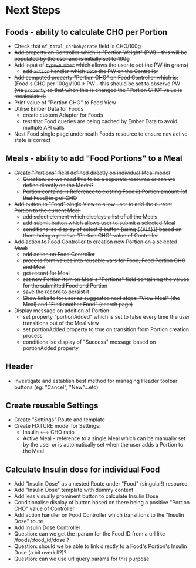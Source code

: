 # Next Steps

## Foods - ability to calculate CHO per Portion

* Check that `nf_total_carbohydrate` field is CHO/100g
* ~~Add property on Controller which is "Portion Weight" (PW) - this will be populated by the user and is initially set to 100g~~
* ~~Add input of `type=number` which allows the user to set the PW (in grams)~~
  * ~~add `action` handler which `set`s the PW on the Controller~~
* ~~Add computed property "Portion CHO" on Food Controller which is: (Food's CHO per 100g)/100 * PW - this should be set to observe PW (via `property` so that when this is changed the "Portion CHO" value is recalculated)~~
* ~~Print value of "Portion CHO" to Food View~~
* Utilise Ember Data for Foods
  * create custom Adapter for Foods 
  * test that Food queries are being cached by Ember Data to avoid multiple API calls
* Nest Food single page underneath Foods resource to ensure nav active state is correct

## Meals - ability to add "Food Portions" to a Meal

* ~~Create "Portions" field defined directly on individual Meal model~~
  * ~~Question: do we need this to be a seperate resource or can we define directly on the Model?~~
  * ~~Portion contains: i) Reference to existing Food ii) Portion amount [of that Food] in `g` of CHO~~
* ~~Add button to "Food" single View to allow user to add the current Portion to the current Meal:~~
  * ~~add select element which displays a list of all the Meals~~
  * ~~add submit button which allows user to submit a selected Meal~~
  * ~~conditionalise display of select & button (using `{{#if}}`) based on there being a positive "Portion CHO" value of Controller~~
* ~~Add action to Food Controller to creation new Portion on a selected Meal:~~
  * ~~add action on Food Controller~~
  * ~~process form values into reusable vars for Food, Food Portion CHO and Meal~~
  * ~~get record for Meal~~
  * ~~set new Portion item on Meal's "Portions" field containing the values for the submitted Food and Portion~~
  * ~~save the record to persist it~~
  * ~~Show links to for user as suggested next steps: "View Meal" (the Meal) and "Find another Food" (search page)~~
* Display message on addition of Portion
  * set property "portionAdded" which is set to false every time the user transitions out of the Meal view
  * set portionAdded property to true on transition from Portion creation process
  * conditionalise display of "Success" message based on portionAdded property


## Header
* Investigate and establish best method for managing Header toolbar buttons (eg: "Cancel", "New"...etc)






## Create reusable Settings

* Create "Settings" Route and template
* Create FIXTURE model for Settings:
  * Insulin <--> CHO ratio
  * Active Meal - reference to a single Meal which can be manually set by the user or is automatically set when the user adds a Portion to the Meal

## Calculate Insulin dose for individual Food

* Add "Insulin Dose" as a nested Route under "Food" (singular!) resource
* Add "Insulin Dose" template with dummy content
* Add less visually prominent button to calculate Insulin Dose
* Conditionalise display of button based on there being a positive "Portion CHO" value of Controller
* Add action handler on Food Controller which transitions to the "Insulin Dose" route
* Add Insulin Dose Controller
* Question: can we get the :param for the Food ID from a url like /foods/:food_id/dose ?
* Question: should we be able to link directly to a Food's Portion's Insulin Dose (a bit overkill?)?
* Question: can we use url query params for this purpose